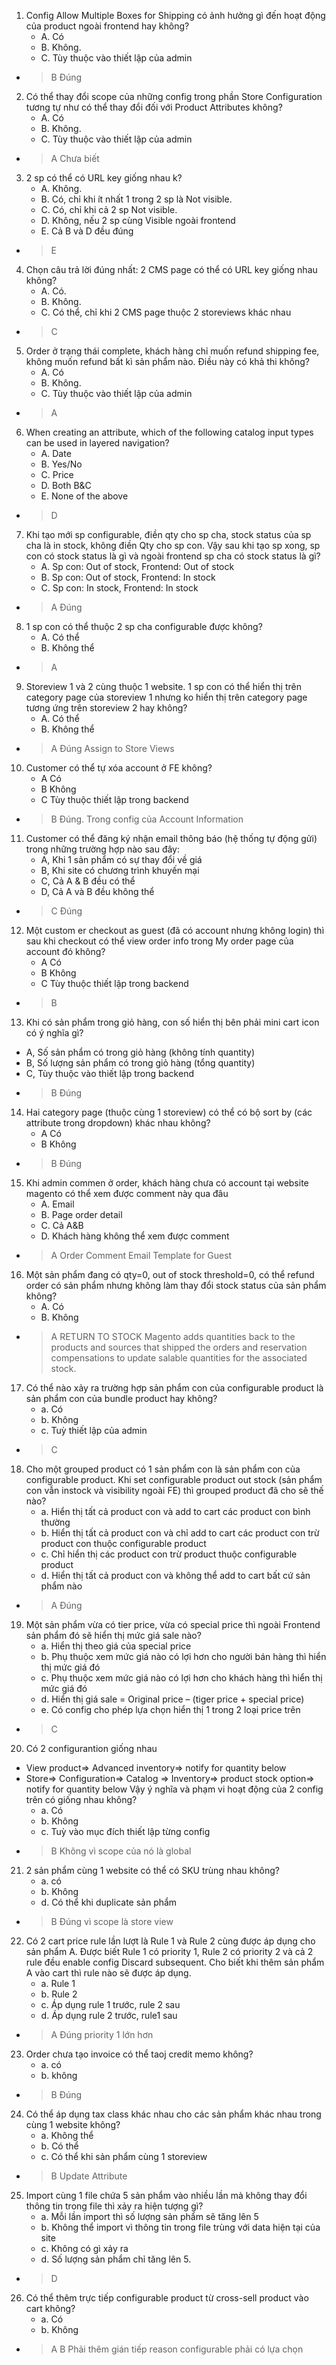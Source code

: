 1. Config Allow Multiple Boxes for Shipping có ảnh hưởng gì đến hoạt động của product ngoài frontend hay không?
   - A. Có
   - B. Không.
   - C. Tùy thuộc vào thiết lập của admin

- > B Đúng

2. Có thể thay đổi scope của những config trong phần Store Configuration tương tự như có thể thay đổi đối với Product Attributes không?
   - A. Có
   - B. Không.
   - C. Tùy thuộc vào thiết lập của admin

- > A Chưa biết

3. 2 sp có thể có URL key giống nhau k?
   - A. Không.
   - B. Có, chỉ khi ít nhất 1 trong 2 sp là Not visible.
   - C. Có, chỉ khi cả 2 sp Not visible.
   - D. Không, nếu 2 sp cùng Visible ngoài frontend
   - E. Cả B và D đều đúng

- >  E

4. Chọn câu trả lời đúng nhất:
   2 CMS page có thể có URL key giống nhau không?
   - A. Có.
   - B. Không.
   - C. Có thể, chỉ khi 2 CMS page thuộc 2 storeviews khác nhau

- > C

5. Order ở trạng thái complete, khách hàng chỉ muốn refund shipping fee, không muốn refund bất kì sản phẩm nào. Điều này có khả thi không?
   - A. Có
   - B. Không.
   - C. Tùy thuộc vào thiết lập của admin

- > A
6. When creating an attribute, which of the following catalog input types can be used in layered navigation?
   - A. Date
   - B. Yes/No
   - C. Price
   - D. Both B&C
   - E. None of the above

- > D 

7. Khi tạo mới sp configurable, điền qty cho sp cha, stock status của sp cha là in stock, không điền Qty cho sp con. Vậy sau khi tạo sp xong, sp con có stock status là gì và ngoài frontend sp cha có stock status là gì?
   - A. Sp con: Out of stock, Frontend: Out of stock
   - B. Sp con: Out of stock, Frontend: In stock
   - C. Sp con: In stock, Frontend: In stock

- > A Đúng

8. 1 sp con có thể thuộc 2 sp cha configurable được không?
   - A. Có thể
   - B. Không thể

- > A

9. Storeview 1 và 2 cùng thuộc 1 website. 1 sp con có thể hiển thị trên category page của storeview 1 nhưng ko hiển thị trên category page tương ứng trên storeview 2 hay không?
   - A. Có thể
   - B. Không thể

- > A Đúng Assign to Store Views

10. Customer có thể tự xóa account ở FE không?
    - A Có
    - B Không
    - C Tùy thuộc thiết lập trong backend

- > B Đúng. Trong config của Account Information

11. Customer có thể đăng ký nhận email thông báo (hệ thống tự động gửi) trong những trường hợp nào sau đây:
    - A, Khi 1 sản phẩm có sự thay đổi về giá
    - B, Khi site có chương trình khuyến mại
    - C, Cả A & B đều có thể
    - D, Cả A và B đều không thể

- > C Đúng

12. Một custom er checkout as guest (đã có account nhưng không login) thì sau khi checkout có thể view order info trong My order page của account đó không?
    - A Có
    - B Không
    - C Tùy thuộc thiết lập trong backend

- > B

13. Khi có sản phẩm trong giỏ hàng, con số hiển thị bên phải mini cart icon có ý nghĩa gì?

- A, Số sản phẩm có trong giỏ hàng (không tính quantity)
- B, Số lượng sản phẩm có trong giỏ hàng (tổng quantity)
- C, Tùy thuộc vào thiết lập trong backend
- > B Đúng

14. Hai category page (thuộc cùng 1 storeview) có thể có bộ sort by (các attribute trong dropdown) khác nhau không?
    - A Có
    - B Không

- > B Đúng

15. Khi admin commen ở order, khách hàng chưa có account tại website magento có thể xem được comment này qua đâu
    - A. Email
    - B. Page order detail
    - C. Cả A&B
    - D. Khách hàng không thể xem được comment

- > A Order Comment Email Template for Guest

16. Một sản phẩm đang có qty=0, out of stock threshold=0, có thể refund order có sản phẩm nhưng không làm thay đổi stock status của sản phẩm không?
    - A. Có
    - B. Không

- > A RETURN TO STOCK
  > Magento adds quantities back to the products and sources that shipped the orders and reservation compensations to update salable quantities for the associated stock.

17. Có thể nào xảy ra trường hợp sản phẩm con của configurable product là sản phẩm con của bundle product hay không?
    - a. Có
    - b. Không
    - c. Tuỳ thiết lập của admin

- > C

18. Cho một grouped product có 1 sản phẩm con là sản phẩm con của configurable product. Khi set configurable product out stock (sản phẩm con vẫn instock và visibility ngoài FE) thì grouped product đã cho sẽ thế nào?
    - a. Hiển thị tất cả product con và add to cart các product con bình thường
    - b. Hiển thị tất cả product con và chỉ add to cart các product con trừ product con thuộc configurable product
    - c. Chỉ hiển thị các product con trừ product thuộc configurable product
    - d. Hiển thị tất cả product con và không thể add to cart bất cứ sản phẩm nào

- > A Đúng

19. Một sản phẩm vừa có tier price, vừa có special price thì ngoài Frontend sản phẩm đó sẽ hiển thị mức giá sale nào?
    - a. Hiển thị theo giá của special price
    - b. Phụ thuộc xem mức giá nào có lợi hơn cho người bán hàng thì hiển thị mức giá đó
    - c. Phụ thuộc xem mức giá nào có lợi hơn cho khách hàng thì hiển thị mức giá đó
    - d. Hiển thị giá sale = Original price – (tiger price + special price)
    - e. Có config cho phép lựa chọn hiển thị 1 trong 2 loại price trên

- > C

20. Có 2 configurantion giống nhau

- View product=> Advanced inventory=> notify for quantity below
- Store=> Configuration=> Catalog => Inventory=> product stock option=> notify for quantity below
  Vậy ý nghĩa và phạm vi hoạt động của 2 config trên có giống nhau không?
  - a. Có
  - b. Không
  - c. Tuỳ vào mục đích thiết lập từng config
- > B Không vì scope của nó là global

21. 2 sản phẩm cùng 1 website có thể có SKU trùng nhau không?
    - a. có
    - b. Không
    - d. Có thể khi duplicate sản phẩm

- > B Đúng vì scope là store view

22. Có 2 cart price rule lần lượt là Rule 1 và Rule 2 cùng được áp dụng cho sản phẩm A. Được biết Rule 1 có priority 1, Rule 2 có priority 2 và cả 2 rule đều enable config Discard subsequent. Cho biết khi thêm sản phẩm A vào cart thì rule nào sẽ được áp dụng.
    - a. Rule 1
    - b. Rule 2
    - c. Áp dụng rule 1 trước, rule 2 sau
    - d. Áp dụng rule 2 trước, rule1 sau

- > A Đúng priority 1 lớn hơn

23. Order chưa tạo invoice có thể taoj credit memo không?
    - a. có
    - b. không

- > B Đúng

24. Có thể áp dụng tax class khác nhau cho các sản phẩm khác nhau trong cùng 1 website không?
    - a. Không thể
    - b. Có thể
    - c. Có thể khi sản phẩm cùng 1 storeview

- > B Update Attribute

25. Import cùng 1 file chứa 5 sản phẩm vào nhiều lần mà không thay đổi thông tin trong file thì xảy ra hiện tượng gì?
    - a. Mỗi lần import thì số lượng sản phẩm sẽ tăng lên 5
    - b. Không thể import vì thông tin trong file trùng với data hiện tại của site
    - c. Không có gì xảy ra
    - d. Số lượng sản phẩm chỉ tăng lên 5.

- > D 

26. Có thể thêm trực tiếp configurable product từ cross-sell product vào cart không?
    - a. Có
    - b. Không

- > A B Phải thêm gián tiếp reason configurable phải có lựa chọn
